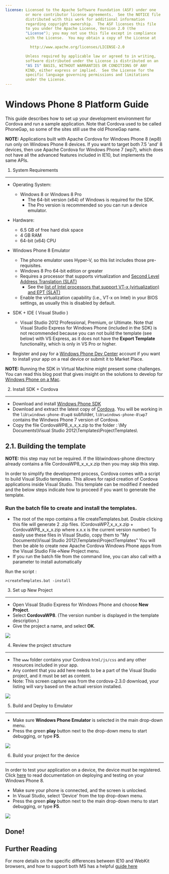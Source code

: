 ```yaml
---
license: Licensed to the Apache Software Foundation (ASF) under one
         or more contributor license agreements.  See the NOTICE file
         distributed with this work for additional information
         regarding copyright ownership.  The ASF licenses this file
         to you under the Apache License, Version 2.0 (the
         "License"); you may not use this file except in compliance
         with the License.  You may obtain a copy of the License at

           http://www.apache.org/licenses/LICENSE-2.0

         Unless required by applicable law or agreed to in writing,
         software distributed under the License is distributed on an
         "AS IS" BASIS, WITHOUT WARRANTIES OR CONDITIONS OF ANY
         KIND, either express or implied.  See the License for the
         specific language governing permissions and limitations
         under the License.
---
```


Windows Phone 8 Platform Guide
==================================

This guide describes how to set up your development environment for Cordova and run a sample application.  Note that Cordova used to be called PhoneGap, so some of the sites still use the old PhoneGap name.

__NOTE:__ Applications built with Apache Cordova for Windows Phone 8 (wp8) run only on Windows Phone 8 devices. If you want to target both 7.5 'and' 8 devices, then use Apache Cordova for Windows Phone 7 (wp7), which does not have all the advanced features included in IE10, but implements the same APIs.

1. System Requirements
---------------

- Operating System:
    - Windows 8 or Windows 8 Pro
        - The 64-bit version (x64) of Windows is required for the SDK.
        - The Pro version is recommended so you can run a device emulator.

- Hardware:
    - 6.5 GB of free hard disk space
    - 4 GB RAM
    - 64-bit (x64) CPU

- Windows Phone 8 Emulator
    - The phone emulator uses Hyper-V, so this list includes those pre-requisites.
    - Windows 8 Pro 64-bit edition or greater
    - Requires a processor that supports virtualization and [Second Level Address Translation (SLAT)](http://en.wikipedia.org/wiki/Second_Level_Address_Translation)
        - See the [list of Intel processors that support VT-x (virtualization) and EPT (SLAT)](http://ark.intel.com/Products/VirtualizationTechnology)
    - Enable the virtualization capability (i.e., VT-x on Intel) in your BIOS settings, as usually this is disabled by default.

- SDK + IDE ( Visual Studio )
    - Visual Studio 2012 Professional, Premium, or Ultimate. Note that Visual Studio Express for Windows Phone (included in the SDK) is not recommended because you can not build the template (see below) with VS Express, as it does not have the __Export Template__ functionality, which is only in VS Pro or higher.

- Register and pay for a [Windows Phone Dev Center](http://dev.windowsphone.com/en-us/publish) account if you want to install your app on a real device or submit it to Market Place.

__NOTE:__ Running the SDK in Virtual Machine might present some challenges. You can read this blog post that gives insight on the solutions to develop for [Windows Phone on a Mac](http://aka.ms/BuildaWP8apponaMac).

2. Install SDK + Cordova
----------------------------

- Download and install [Windows Phone SDK](http://www.microsoft.com/en-us/download/details.aspx?id=35471)
- Download and extract the latest copy of [Cordova](http://phonegap.com/download). You will be working in the `lib\windows-phone-8\wp8` subfolder, `lib\windows-phone-8\wp7` contains the Windwos Phone 7 version of Cordova.
- Copy the file CordovaWP8_x_x_x.zip to the folder : \My Documents\Visual Studio 2012\Templates\ProjectTemplates\

2.1. Building the template
-----------------------------

__NOTE:__ this step may not be required.  If the lib\windows-phone directory already contains a file CordovaWP8_x_x_x.zip then you may skip this step.

In order to simplify the development process, Cordova comes with a script to build Visual Studio templates. This allows for rapid creation of Cordova applications inside Visual Studio. This template can be modified if needed and the below steps indicate how to proceed if you want to generate the template.

### Run the batch file to create and install the templates.

- The root of the repo contains a file createTemplates.bat.  Double clicking this file will generate 2 .zip files. (CordovaWP7_x_x_x.zip + CordovaWP8_x_x_x.zip where x.x.x is the current version number)  To easily use these files in Visual Studio, copy them to 
"My Documents\Visual Studio 2012\Templates\ProjectTemplates\" You will then be able to create new Apache Cordova Windows Phone apps from the Visual Studio File->New Project menu.
- If you run the batch file from the command line, you can also call with a parameter to install automatically

Run the script :

    >createTemplates.bat -install

3. Set up New Project
--------------------

- Open Visual Studio Express for Windows Phone and choose **New Project**.
- Select **CordovaWP8**. (The version number is displayed in the template description.)
- Give the project a name, and select __OK__.

![](img/guide/platforms/wp8/StandAloneTemplate.png)

4. Review the project structure
-------------------------------

- The `www` folder contains your Cordova `html/js/css` and any other resources included in your app.
- Any content that you add here needs to be a part of the Visual Studio project, and it must be set as content.
- Note: This screen capture was from the cordova-2.3.0 download, your listing will vary based on the actual version installed.

![](img/guide/platforms/wp8/projectStructure.png)

5. Build and Deploy to Emulator
-------------------------------

- Make sure **Windows Phone Emulator** is selected in the main drop-down menu.
- Press the green **play** button next to the drop-down menu to start debugging, or type __F5__.

![](img/guide/platforms/wp8/BuildEmulator.png)

6. Build your project for the device
------------------------------------

In order to test your application on a device, the device must be registered. Click [here][register-url] to read documentation on deploying and testing on your Windows Phone 8.

- Make sure your phone is connected, and the screen is unlocked.
- In Visual Studio, select 'Device' from the top drop-down menu.
- Press the green **play** button next to the main drop-down menu to start debugging, or type __F5__.

![](img/guide/platforms/wp7/wpd.png)

Done!
-----

Further Reading
-------

For more details on the specific differences between IE10 and WebKit browsers, and how to support both MS has a helpful [guide here](http://blogs.windows.com/windows_phone/b/wpdev/archive/2012/11/15/adapting-your-webkit-optimized-site-for-internet-explorer-10.aspx)

[register-url]: http://msdn.microsoft.com/en-us/library/windowsphone/develop/ff402565(v=vs.105).aspx
